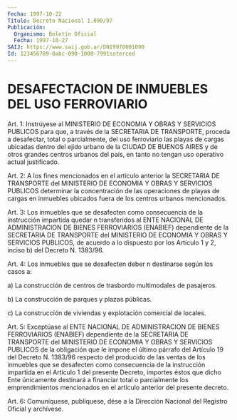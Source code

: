 ```yaml
---
Fecha: 1997-10-22
Título: Decreto Nacional 1.090/97
Publicación:
  Organismo: Boletín Oficial
  Fecha: 1997-10-27
SAIJ: https://www.saij.gob.ar/DN19970001090
Id: 123456789-0abc-090-1000-7991soterced
---
```

# DESAFECTACION DE INMUEBLES DEL USO FERROVIARIO

<a id="1"></a>
Art. 1: Instrúyese  al  MINISTERIO  DE  ECONOMIA  Y  OBRAS Y SERVICIOS  PUBLICOS   para  que,  a  través  de  la  SECRETARIA  DE TRANSPORTE, proceda a  desafectar,  total  o  parcialmente, del uso ferroviario las playas de cargas ubicadas dentro  del  ejido urbano de la CIUDAD DE BUENOS AIRES y de otros grandes centros urbanos del país, en  tanto  no  tengan  uso  operativo  actual  justificado.

<a id="2"></a>
Art. 2: A  los  fines  mencionados  en  el  artículo  anterior la SECRETARIA  DE  TRANSPORTE  del  MINISTERIO  DE ECONOMIA Y OBRAS  Y SERVICIOS PUBLICOS determinar  la concentración  de las operaciones de  playas  de  cargas en inmuebles ubicados fuera de  los  centros urbanos mencionados.

<a id="3"></a>
Art. 3: Los inmuebles  que  se  desafecten como consecuencia de la instrucción impartida quedar n transferidos  al  ENTE  NACIONAL  DE ADMINISTRACION  DE  BIENES FERROVIARIOS (ENABIEF) dependiente de la SECRETARIA DE TRANSPORTE  del  MINISTERIO  DE  ECONOMIA  Y  OBRAS Y SERVICIOS PUBLICOS, de acuerdo a lo dispuesto por los Artículo  1 y 2, inciso b) del Decreto N. 1383/96.

<a id="4"></a>
Art.  4: Los inmuebles que se desafecten deber n destinarse según los casos a:

a)  La  construcción   de  centros  de  trasbordo  multimodales  de pasajeros.

b) La construcción de parques y plazas públicas.

c) La construcción de viviendas  y explotación comercial de locales.

<a id="5"></a>
Art. 5: Exceptúase al ENTE NACIONAL  DE  ADMINISTRACION  DE  BIENES FERROVIARIOS  (ENABIEF)  dependiente de la SECRETARIA DE TRANSPORTE del MINISTERIO DE ECONOMIA  Y  OBRAS  Y  SERVICIOS  PUBLICOS  de la obligación que le impone el último párrafo del Artículo 19 del Decreto N. 1383/96 respecto del producido  de  las  ventas  de  los inmuebles  que  se  desafecten  como consecuencia de la instrucción impartida en el Artículo 1 del presente Decreto, importes éstos que dicho Ente únicamente destinará a financiar total o parcialmente los emprendimientos mencionados en el artículo anterior del presente decreto.

<a id="6"></a>
Art. 6: Comuníquese, publíquese, dése a la Dirección Nacional del Registro  Oficial y archívese.